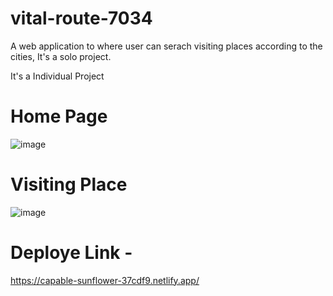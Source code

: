 # vital-route-7034


A web application to where user can serach visiting places according to the cities, It's a solo project.



It's a Individual Project

# Home Page
![image](https://cdn.linkresearchtools.com/wp-content/uploads/2014/09/01-tripadvisor-com-hompage.png)

# Visiting Place
![image](https://th.bing.com/th?q=Trip+Advisors+Official+Site+USA+Disney+Land&w=120&h=120&c=1&rs=1&qlt=90&cb=1&pid=InlineBlock&mkt=en-IN&cc=IN&setlang=en&adlt=moderate&t=1&mw=247)

# Deploye Link -
https://capable-sunflower-37cdf9.netlify.app/
